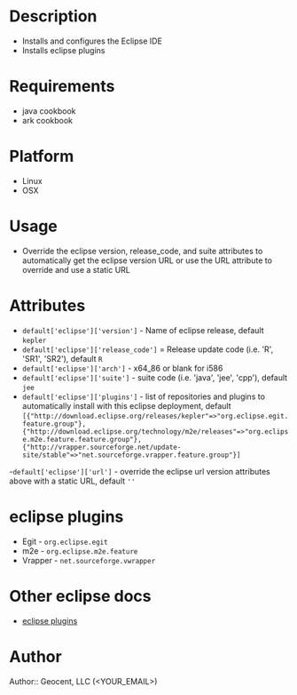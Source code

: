 # Description
- Installs and configures the Eclipse IDE
- Installs eclipse plugins

# Requirements
- java cookbook
- ark cookbook

# Platform
- Linux
- OSX

# Usage
 
- Override the eclipse version, release_code, and suite attributes to automatically
get the eclipse version URL or use the URL attribute to override and use
a static URL

# Attributes

- `default['eclipse']['version']` - Name of eclipse release, default `kepler`
- `default['eclipse']['release_code']` = Release update code (i.e. 'R',
'SR1', 'SR2'), default `R`
- `default['eclipse']['arch']` - x64_86 or blank for i586
- `default['eclipse']['suite']` - suite code (i.e. 'java', 'jee',
'cpp'), default `jee`
- `default['eclipse']['plugins']` - list of repositories and plugins to automatically
install with this eclipse deployment, default `[{"http://download.eclipse.org/releases/kepler"=>"org.eclipse.egit.feature.group"},{"http://download.eclipse.org/technology/m2e/releases"=>"org.eclipse.m2e.feature.feature.group"}, {"http://vrapper.sourceforge.net/update-site/stable"=>"net.sourceforge.vrapper.feature.group"}]`


-`default['eclipse']['url']` - override the eclipse url version
attributes above with a static URL, default `''`

# eclipse plugins
- Egit - `org.eclipse.egit`
- m2e - `org.eclipse.m2e.feature`
- Vrapper - `net.sourceforge.vwrapper`

# Other eclipse docs
- [eclipse plugins](http://help.eclipse.org/helios/index.jsp?topic=/org.eclipse.platform.doc.isv/guide/p2_director.html)

# Author

Author:: Geocent, LLC (<YOUR_EMAIL>)
